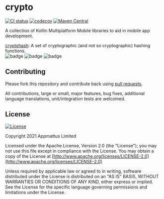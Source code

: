 # crypto

[![CI status](https://github.com/appmattus/crypto/workflows/Build/badge.svg)](https://github.com/appmattus/crypto/actions)
[![codecov](https://codecov.io/gh/appmattus/crypto/branch/main/graph/badge.svg)](https://codecov.io/gh/appmattus/crypto)
[![Maven Central](https://img.shields.io/maven-central/v/com.appmattus.crypto/cryptohash)](https://search.maven.org/search?q=g:com.appmattus.crypto)

A collection of Kotlin Multiplatform Mobile libraries to aid in mobile app
development.

[cryptohash](cryptohash/README.md): A set of cryptographic (and
not so cryptographic) hashing functions.  
![badge][badge-android]
![badge][badge-ios]
![badge][badge-jvm]

## Contributing

Please fork this repository and contribute back using [pull requests](https://github.com/appmattus/crypto/pulls).

All contributions, large or small, major features, bug fixes, additional
language translations, unit/integration tests are welcomed.

## License

[![License](https://img.shields.io/badge/License-Apache%202.0-blue.svg)](LICENSE)

Copyright 2021 Appmattus Limited

Licensed under the Apache License, Version 2.0 (the "License"); you may not use
this file except in compliance with the License. You may obtain a copy of the
License at [http://www.apache.org/licenses/LICENSE-2.0](http://www.apache.org/licenses/LICENSE-2.0)

Unless required by applicable law or agreed to in writing, software distributed
under the License is distributed on an "AS IS" BASIS, WITHOUT WARRANTIES OR
CONDITIONS OF ANY KIND, either express or implied. See the License for the
specific language governing permissions and limitations under the License.

[badge-android]: http://img.shields.io/badge/platform-android-6EDB8D.svg?style=flat
[badge-ios]: http://img.shields.io/badge/platform-ios-CDCDCD.svg?style=flat
[badge-js]: http://img.shields.io/badge/platform-js-F8DB5D.svg?style=flat
[badge-jvm]: http://img.shields.io/badge/platform-jvm-DB413D.svg?style=flat
[badge-linux]: http://img.shields.io/badge/platform-linux-2D3F6C.svg?style=flat
[badge-windows]: http://img.shields.io/badge/platform-windows-4D76CD.svg?style=flat
[badge-mac]: http://img.shields.io/badge/platform-macos-111111.svg?style=flat
[badge-watchos]: http://img.shields.io/badge/platform-watchos-C0C0C0.svg?style=flat
[badge-tvos]: http://img.shields.io/badge/platform-tvos-808080.svg?style=flat
[badge-wasm]: https://img.shields.io/badge/platform-wasm-624FE8.svg?style=flat
